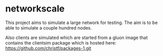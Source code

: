 # networkscale
This project aims to simulate a large network for testing.
The aim is to be able to simulate a couple hundred nodes.

Also clients are simulated which are started from a gluon image that contains
the clientsim package which is hosted here:
https://github.com/christf/packages-1.git
